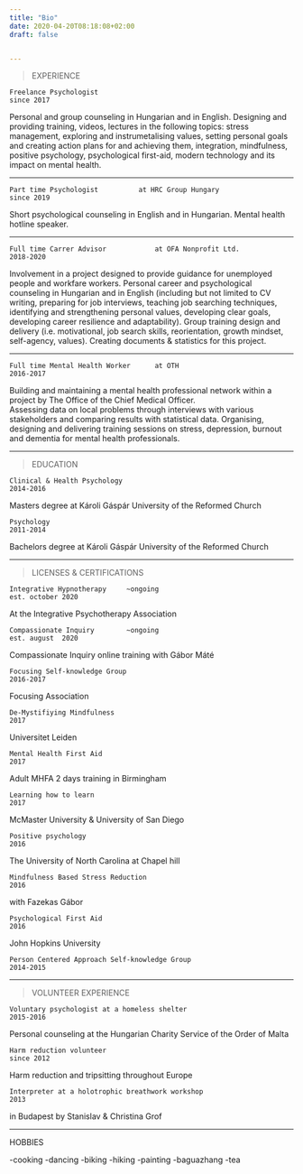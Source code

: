 ```yaml
---
title: "Bio"
date: 2020-04-20T08:18:08+02:00
draft: false


---
```



    
>EXPERIENCE



    Freelance Psychologist                                                                                since 2017

Personal and group counseling in Hungarian and in English. Designing and providing training, videos, lectures in the following topics: stress management, exploring and instrumetalising values, setting personal goals and creating action plans for and achieving them, integration, mindfulness, positive psychology, psychological first-aid, modern technology and its impact on mental health. 

----    
    Part time Psychologist          at HRC Group Hungary                                     since 2019

Short psychological counseling in English and in Hungarian.
Mental health hotline speaker.



----
    Full time Carrer Advisor            at OFA Nonprofit Ltd.                                 2018-2020

Involvement in a project designed to provide guidance for unemployed people and workfare workers. Personal career and psychological counseling in Hungarian and in English (including but not limited to CV writing, preparing for job interviews, teaching job searching techniques, identifying and strengthening personal values, developing clear goals, developing career resilience and adaptability).
Group training design and delivery (i.e. motivational, job search skills, reorientation, growth mindset, self-agency, values).
Creating documents & statistics for this project.

---------------------------------------------------------------------------------------------------------------------------------------------------------



    Full time Mental Health Worker      at OTH                                                    2016-2017

Building and maintaining a mental health professional network within a project  by The Office of the Chief Medical Officer.  
Assessing data on local problems through interviews with various stakeholders and comparing results with statistical data.
Organising, designing and delivering training sessions on stress, depression, burnout and dementia for mental health professionals.

---------------------------------------------------------------------------------------------------------------------------------------------------------


>EDUCATION

    Clinical & Health Psychology                                                                           2014-2016

Masters degree at Károli Gáspár University of the Reformed Church


    Psychology                                                                                                      2011-2014

Bachelors degree at Károli Gáspár University of the Reformed Church

---------------------------------------------------------------------------------------------------------------------------------------------------------

>LICENSES & CERTIFICATIONS

    Integrative Hypnotherapy     ~ongoing                                                       est. october 2020

At the Integrative Psychotherapy Association


	Compassionate Inquiry        ~ongoing                                                         est. august  2020 
Compassionate Inquiry online training with Gábor Máté    
    
    Focusing Self-knowledge Group                                                                 2016-2017
Focusing Association      

    De-Mystifiying Mindfulness                                                                         2017
Universitet Leiden

    Mental Health First Aid                                                                               2017
Adult MHFA 2 days training in Birmingham

    Learning how to learn                                                                                 2017
McMaster University & University of San Diego

    Positive psychology                                                                                      2016
The University of North Carolina at Chapel hill

    Mindfulness Based Stress Reduction                                                             2016
with Fazekas Gábor						
 		
    Psychological First Aid                                                                                 2016
John Hopkins University		
	    
    Person Centered Approach Self-knowledge Group      	                            2014-2015
	

---------------------------------------------------------------------------------------------------------------------------------------------------------

   >VOLUNTEER EXPERIENCE


    Voluntary psychologist at a homeless shelter                                               2015-2016
Personal counseling at the Hungarian Charity Service of the Order of Malta

    Harm reduction volunteer                                                                            since 2012
Harm reduction and tripsitting throughout Europe

    Interpreter at a holotrophic breathwork workshop                                      2013
in Budapest by Stanislav & Christina Grof 

----------------------------------

HOBBIES

-cooking
-dancing
-biking
-hiking
-painting
-baguazhang
-tea